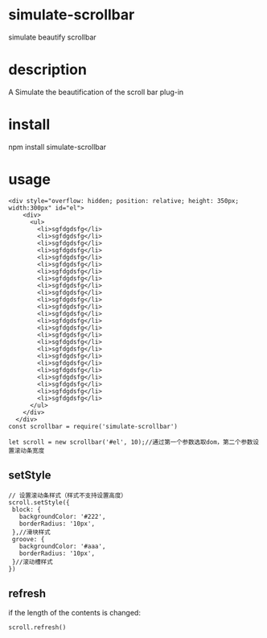 # simulate-scrollbar
simulate beautify scrollbar
# description
A Simulate the beautification of the scroll bar plug-in

# install
npm install simulate-scrollbar
# usage
```
<div style="overflow: hidden; position: relative; height: 350px; width:300px" id="el">
    <div>
      <ul>
        <li>sgfdgdsfg</li>
        <li>sgfdgdsfg</li>
        <li>sgfdgdsfg</li>
        <li>sgfdgdsfg</li>
        <li>sgfdgdsfg</li>
        <li>sgfdgdsfg</li>
        <li>sgfdgdsfg</li>
        <li>sgfdgdsfg</li>
        <li>sgfdgdsfg</li>
        <li>sgfdgdsfg</li>
        <li>sgfdgdsfg</li>
        <li>sgfdgdsfg</li>
        <li>sgfdgdsfg</li>
        <li>sgfdgdsfg</li>
        <li>sgfdgdsfg</li>
        <li>sgfdgdsfg</li>
        <li>sgfdgdsfg</li>
        <li>sgfdgdsfg</li>
        <li>sgfdgdsfg</li>
        <li>sgfdgdsfg</li>
        <li>sgfdgdsfg</li>
        <li>sgfdgdsfg</li>
        <li>sgfdgdsfg</li>
        <li>sgfdgdsfg</li>
        <li>sgfdgdsfg</li>
      </ul>
    </div>
  </div>
const scrollbar = require('simulate-scrollbar')

let scroll = new scrollbar('#el', 10);//通过第一个参数选取dom，第二个参数设置滚动条宽度

 ```
  ## setStyle
 ```
// 设置滚动条样式（样式不支持设置高度）
scroll.setStyle({
  block: {
    backgroundColor: '#222',
    borderRadius: '10px',
  },//滑块样式
  groove: {
    backgroundColor: '#aaa',
    borderRadius: '10px',
  }//滚动槽样式
})
 ```

 ## refresh
 if the length of the contents is changed:
 ```
 scroll.refresh()
 ```
